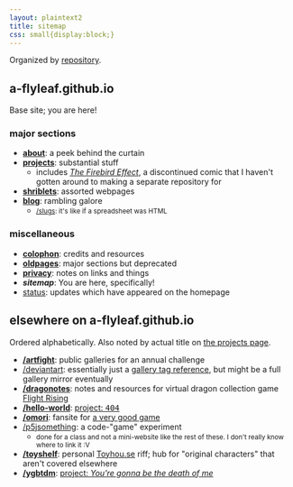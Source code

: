 ```yaml
---
layout: plaintext2
title: sitemap
css: small{display:block;}
---
```

Organized by [repository](https://github.com/a-flyleaf?tab=repositories).

## a-flyleaf.github.io
Base site; you are here!

### major sections
- [<b>about</b>](/about): a peek behind the curtain
- [<b>projects</b>](/projects): substantial stuff
	- includes [<i>The Firebird Effect</i>](/projects/tfe), a discontinued comic that I haven't gotten around to making a separate repository for
- [<b>shriblets</b>](/shriblets): assorted webpages
- [<b>blog</b>](/blog): rambling galore
	- <small>[/slugs](/blog/slugs): it's like if a spreadsheet was HTML</small>

### miscellaneous
- [<b>colophon</b>](/colophon): credits and resources
- [<b>oldpages</b>](/oldpages): major sections but deprecated
- [<b>privacy</b>](/privacy): notes on links and things
- <b><i>sitemap</i></b>: You are here, specifically!
- [status](/status): updates which have appeared on the homepage

## elsewhere on a-flyleaf.github.io
Ordered alphabetically. Also noted by actual title on [the projects page](/projects).

- [<b>/artfight</b>](/artfight): public galleries for an annual challenge
- [/deviantart](/deviantart): essentially just a [gallery tag reference](https://a-flyleaf.github.io/deviantart/gallery-tag-reference/), but might be a full gallery mirror eventually
- [<b>/dragonotes</b>](/dragonotes): notes and resources for virtual dragon collection game [Flight&nbsp;Rising](https://flightrising.com/)
- [<b>/hello-world</b>](/hello-world): [project: <span style="font-family:consolas,monospace;">404</span>](/projects#four)
- [<b>/omori</b>](/omori): fansite for [a very good game](https://www.omori-game.com/en)
- [/p5jsomething](/p5jsomething): a code-"game" experiment
	- <small>done for a class and not a mini-website like the rest of these. I don't really know where to link it :V</small>
- [<b>/toyshelf</b>](/toyshelf): personal [Toyhou.se](https://toyhou.se/) riff; hub for "original characters" that aren't covered elsewhere
- [<b>/ygbtdm</b>](/ygbtdm): [project: <i>You're&nbsp;gonna&nbsp;be the&nbsp;death&nbsp;of&nbsp;me</i>](/projects#ygbtdm)
<!--private repos (incl. wolvwiki) not included-->